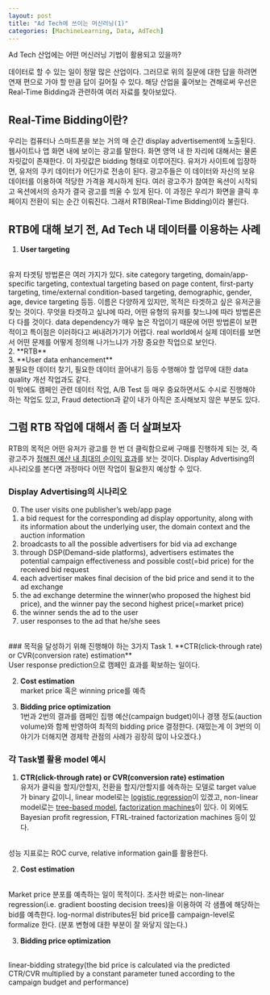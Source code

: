 ```yaml
---
layout: post
title: "Ad Tech에 쓰이는 머신러닝(1)"
categories: [MachineLearning, Data, AdTech]
---
```

Ad Tech 산업에는 어떤 머신러닝 기법이 활용되고 있을까?

데이터로 할 수 있는 일이 정말 많은 산업이다. 그러므로 위의 질문에 대한 답을 하려면 연재 편으로 가야 할 만큼 답이 길어질 수 있다. 해당 산업을 훑어보는 견해로써 우선은 Real-Time Bidding과 관련하여 여러 자료를 찾아보았다.


## Real-Time Bidding이란?

우리는 컴퓨터나 스마트폰을 보는 거의 매 순간 display advertisement에 노출된다. 웹사이트나 앱 화면 내에 보이는 광고를 말한다. 화면 영역 내 한 자리에 대해서는 물론 자릿값이 존재한다. 이 자릿값은 bidding 형태로 이루어진다. 유저가 사이트에 입장하면, 유저의 쿠키 데이터가 어딘가로 전송이 된다. 광고주들은 이 데이터와 자신의 보유 데이터를 이용하여 적당한 가격을 제시하게 된다. 여러 광고주가 참여한 옥션이 시작되고 옥션에서의 승자가 결국 광고를 띄울 수 있게 된다. 이 과정은 우리가 화면을 클릭 후 페이지 전환이 되는 순간 이뤄진다. 그래서 RTB(Real-Time Bidding)이라 불린다.


## RTB에 대해 보기 전, Ad Tech 내 데이터를 이용하는 사례

1. **User targeting**
<br>
 유저 타겟팅 방법론은 여러 가지가 있다. site category targeting, domain/app-specific targeting, contextual targeting based on page content, first-party targeting, time/external condition-based targeting, demographic, gender, age, device targeting 등등. 이름은 다양하게 있지만, 목적은 타겟하고 싶은 유저군을 찾는 것이다. 무엇을 타겟하고 싶냐에 따라, 어떤 유형의 유저를 찾느냐에 따라 방법론은 다 다를 것이다. data dependency가 매우 높은 작업이기 때문에 어떤 방법론이 보편적이고 특이점은 이러하다고 써내려가기가 어렵다. real world에서 실제 데이터를 보면서 어떤 문제를 어떻게 정의해 나가느냐가 가장 중요한 작업으로 보인다.
<br>
2. **RTB**
<br>
3. **User data enhancement**
<br>
불필요한 데이터 찾기, 필요한 데이터 끌어내기 등등 수행해야 할 업무에 대한 data quality 개선 작업과도 같다.
<br>
이 밖에도  캠페인 관련 데이터 작업, A/B Test 등 매우 중요하면서도 수시로 진행해야 하는 작업도 있고, Fraud detection과 같이 내가 아직은 조사해보지 않은 부분도 있다.


## 그럼 RTB 작업에 대해서 좀 더 살펴보자

RTB의 목적은 어떤 유저가 광고를 한 번 더 클릭함으로써 구매를 진행하게 되는 것, 즉 광고주가 <u>정해진 예산 내 최대의 순이익 효과</u>를 보는 것이다.
Display Advertising의 시나리오를 본다면 과정마다 어떤 작업이 필요한지 예상할 수 있다.

### Display Advertising의 시나리오
0. The user visits one publisher’s web/app page
1. a bid request for the corresponding ad display opportunity, along with its information about the underlying user, the domain context and the auction information
2. broadcasts to all the possible advertisers for bid via ad exchange
3. through DSP(Demand-side platforms), advertisers estimates the potential campaign effectiveness and possible cost(=bid price) for the received bid request
4. each advertiser makes final decision of the bid price and send it to the ad exchange
5. the ad exchange determine the winner(who proposed the highest bid price), and the winner pay the second highest price(=market price)
6. the winner sends the ad to the user
7. user responses to the ad that he/she sees

<br>
### 목적을 달성하기 위해 진행해야 하는 3가지 Task
1. **CTR(click-through rate) or CVR(conversion rate) estimation**<br>
  User response prediction으로 캠페인 효과를 확보하는 일이다.

2. **Cost estimation**<br>
  market price 혹은 winning price를 예측

3. **Bidding price optimization**<br>
  1번과 2번의 결과를 캠페인 집행 예산(campaign budget)이나 경쟁 정도(auction volume)와 함께 반영하여 최적의 bidding price 결정한다. (재밌는게 이 3번의 이야기가 더해지면 경제학 관점의 사례가 굉장히 많이 나오겠다.)


### 각 Task별 활용 model 예시

1. **CTR(click-through rate) or CVR(conversion rate) estimation** <br>
  유저가 클릭을 할지/안할지, 전환을 할지/안할지를 에측하는 모델로 target value가 binary 값이니, linear model로는 <u>logistic regression</u>이 있겠고, non-linear model로는 <u>tree-based model</u>, <u>factorization machines</u>이 있다. 이 외에도 Bayesian profit regression, FTRL-trained factorization machines 등이 있다.
  <br>
  성능 지표로는 ROC curve, relative information gain를 활용한다.
<br>

2. **Cost estimation**
<br>
  Market price 분포를 예측하는 일이 목적이다. 조사한 바로는 non-linear regression(i.e. gradient boosting decision trees)을 이용하여 각 샘플에 해당하는 bid를 예측한다. log-normal distributes된  bid price를 campaign-level로 formalize 한다. (분포 변형에 대한 부분이 잘 와닿지 않는다.)
<br>

3. **Bidding price optimization**
<br>
	linear-bidding strategy(the bid price is calculated via the predicted CTR/CVR multiplied by a constant parameter tuned according to the campaign budget and performance)
